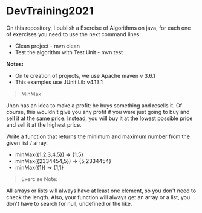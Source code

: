 # DevTraining2021

On this repository, I publish a Exercise of Algorithms on java, for each one of exercises you need to use the next
command lines:

* Clean project - mvn clean
* Test the algorithm with Test Unit - mvn test

**Notes:**

* On te creation of projects, we use Apache maven v 3.6.1 
* This examples use JUnit Lib  v4.13.1

> MinMax

Jhon has an idea to make a profit: he buys something and resells it. Of course, this wouldn't give you any profit if you were just going to buy and sell it at the same price. Instead, you will buy it at the lowest possible price and sell it at the highest price.

Write a function that returns the minimum and maximum number from the given list / array.

* minMax({1,2,3,4,5}) => {1,5}
* minMax({2334454,5}) => {5,2334454}
* minMax({1}) => {1,1}

> Exercise Note:

All arrays or lists will always have at least one element, so you don't need to check the length. Also, your function will always get an array or a list, you don't have to search for null, undefined or the like.